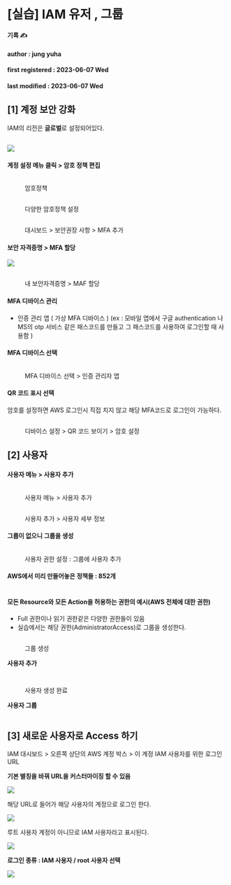 # \[실습] IAM 유저 , 그룹



**기록 ✍️**

#### author : jung yuha

#### first registered : 2023-06-07 Wed

#### last modified : 2023-06-07 Wed

## \[1] 계정 보안 강화

IAM의 리전은 **글로벌**로 설정되어있다.

## ![](<../.gitbook/assets/image (1) (1).png>)&#x20;

#### **계정 설정 메뉴 클릭 > 암호 정책 편집**&#x20;

<figure><img src="../.gitbook/assets/image (24) (1) (1).png" alt=""><figcaption><p>암호정책</p></figcaption></figure>

<figure><img src="../.gitbook/assets/image (20) (1).png" alt=""><figcaption><p>다양한 암호정책 설정</p></figcaption></figure>

<figure><img src="../.gitbook/assets/image (23) (1) (1).png" alt=""><figcaption><p>대시보드 > 보안권장 사항 > MFA 추가</p></figcaption></figure>

#### 보안 자격증명 > MFA 할당

![](<../.gitbook/assets/image (21) (1).png>)

<figure><img src="../.gitbook/assets/image (25) (1) (1).png" alt=""><figcaption><p>내 보안자격증명 > MAF 할당</p></figcaption></figure>

#### MFA 디바이스 관리&#x20;

* 인증 관리 앱 ( 가상 MFA 디바이스 ) (ex : 모바일 앱에서 구글 authentication 나 MS의 otp 서비스 같은 패스코드를 만들고 그 패스코드를 사용하여 로그인할 때 사용함 )

#### MFA 디바이스 선택

<figure><img src="../.gitbook/assets/image (46).png" alt=""><figcaption><p>MFA 디바이스 선택 > 인증 관리자 앱</p></figcaption></figure>

#### QR 코드 표시 선택

암호를 설정하면 AWS 로그인시 직접 치지 않고 해당 MFA코드로 로그인이 가능하다.

<figure><img src="../.gitbook/assets/image (2) (1) (1).png" alt=""><figcaption><p>디바이스 설정 > QR 코드 보이기 > 암호 설정</p></figcaption></figure>

## \[2] 사용자

#### 사용자 메뉴 > 사용자 추가

<figure><img src="../.gitbook/assets/image (22) (1).png" alt=""><figcaption><p>사용자 메뉴 > 사용자 추가</p></figcaption></figure>

<figure><img src="../.gitbook/assets/image (13) (1) (1).png" alt=""><figcaption><p>사용자 추가 > 사용자 세부 정보</p></figcaption></figure>

#### 그룹이 없으니 그룹을 생성

<figure><img src="../.gitbook/assets/image (5) (1).png" alt=""><figcaption><p>사용자 권한 설정 : 그룹에 사용자 추가</p></figcaption></figure>

#### AWS에서 미리 만들어놓은 정책들 : 852개

<figure><img src="../.gitbook/assets/image (3) (1) (1).png" alt=""><figcaption></figcaption></figure>

#### 모든 Resource와 모든 Action을 허용하는 권한의 예시(AWS 전체에 대한 권한)

* Full 권한이나 읽기 권한같은 다양한 권한들이 있음
* 실습에서는 해당 권한(AdministratorAccess)로 그룹을 생성한다.

<figure><img src="../.gitbook/assets/image (11) (1) (1).png" alt=""><figcaption><p>그룹 생성</p></figcaption></figure>

**사용자 추가**

<figure><img src="../.gitbook/assets/image (18) (1).png" alt=""><figcaption></figcaption></figure>

<figure><img src="../.gitbook/assets/image (9) (1).png" alt=""><figcaption><p>사용자 생성 완료</p></figcaption></figure>

**사용자 그룹**

<figure><img src="../.gitbook/assets/image (6) (1) (1) (1) (1).png" alt=""><figcaption></figcaption></figure>

## \[3] 새로운 사용자로 Access 하기

IAM 대시보드 > 오른쪽 상단의 AWS 계정 박스 > 이 계정 IAM 사용자를 위한 로그인 URL&#x20;

**기본 별칭을 바꿔 URL을 커스터마이징 할 수 있음**

![](<../.gitbook/assets/image (19) (1).png>)



해당 URL로 들어가 해당 사용자의 계정으로 로그인 한다.

![](<../.gitbook/assets/image (12) (1) (1) (1) (1).png>)

루트 사용자 계정이 아니므로 IAM 사용자라고 표시된다.

![](<../.gitbook/assets/image (28) (1) (1).png>)



**로그인 종류 : IAM 사용자 / root 사용자 선택**

![](<../.gitbook/assets/image (26) (1).png>)

